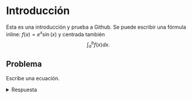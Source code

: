 # Introducción

Esta es una introducción y prueba a Github. Se puede escribir una fórmula inline: $f(x)=e^x\sin(x)$ y centrada también $$\int_a^b f(x) dx.$$

## Problema
Escribe una ecuación.
<details>
  <summary>Respuesta</summary>
  $$x^2+y^2=\tan(x)$$
</details>
